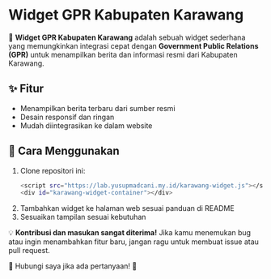 # Widget GPR Kabupaten Karawang

🚀 **Widget GPR Kabupaten Karawang** adalah sebuah widget sederhana yang memungkinkan integrasi cepat dengan **Government Public Relations (GPR)** untuk menampilkan berita dan informasi resmi dari Kabupaten Karawang.

## ✨ Fitur
- Menampilkan berita terbaru dari sumber resmi
- Desain responsif dan ringan
- Mudah diintegrasikan ke dalam website

## 📌 Cara Menggunakan
1. Clone repositori ini:
   ```bash
   <script src="https://lab.yusupmadcani.my.id/karawang-widget.js"></script>
   <div id="karawang-widget-container"></div>
   ```  
2. Tambahkan widget ke halaman web sesuai panduan di README
3. Sesuaikan tampilan sesuai kebutuhan

💡 **Kontribusi dan masukan sangat diterima!** Jika kamu menemukan bug atau ingin menambahkan fitur baru, jangan ragu untuk membuat issue atau pull request.

📧 Hubungi saya jika ada pertanyaan! 🚀
